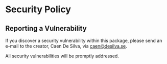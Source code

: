 # Security Policy

## Reporting a Vulnerability

If you discover a security vulnerability within this package, please send an e-mail to the creator, Caen De Silva, via caen@desilva.se.

All security vulnerabilities will be promptly addressed.
